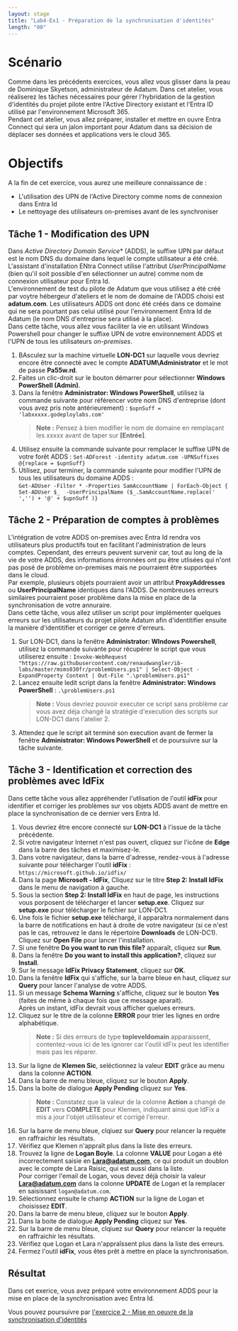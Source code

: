 ```yaml
---
layout: stage
title: "Lab4-Ex1 - Préparation de la synchronisation d'identités"
length: "00"
---
```

# Scénario
Comme dans les précédents exercices, vous allez vous glisser dans la peau de Dominique Skyetson, administrateur de Adatum. Dans cet atelier, vous réaliserez les tâches nécessaires pour gérer l'hybridation de la gestion d'identités du projet pilote entre l'Active Directory existant et l'Entra ID utilisé par l'environnement Microsoft 365.  
Pendant cet atelier, vous allez préparer, installer et mettre en ouvre Entra Connect qui sera un jalon important pour Adatum dans sa décision de déplacer ses données et applications vers le cloud 365.

# Objectifs
A la fin de cet exercice, vous aurez une meilleure connaissance de :
- L'utilisation des UPN de l'Active Directory comme noms de connexion dans Entra Id
- Le nettoyage des utilisateurs on-premises avant de les synchroniser

## Tâche 1 - Modification des UPN
Dans *Active Directory Domain Service** (ADDS), le suffixe UPN par défaut est le nom DNS du domaine dans lequel le compte utilisateur a été créé. L'assistant d'installation ENtra Connect utilise l'attribut *UserPrincipalName* (bien qu'il soit possible d'en sélectionner un autre) comme nom de connexion utilisateur pour Entra Id.  
L'environnement de test du pilote de Adatum que vous utilisez a été créé par voytre hébergeur d'ateliers et le nom de domaine de l'ADDS choisi est **adatum.com**. Les utilisateurs ADDS ont donc été créés dans ce domaine qui ne sera pourtant pas celui utilisé pour l'environnement Entra Id de Adatum (le nom DNS d'entreprise sera utilisé à la place).  
Dans cette tâche, vous allez vous faciliter la vie en utilisant Windows Powershell pour changer le suffixe UPN de votre environnement ADDS et l'UPN de tous les utilisateurs *on-premises*.  
1. BAsculez sur la machine virtuelle **LON-DC1** sur laquelle vous devriez encore être connecté avec le compte **ADATUM\Administrator** et le mot de passe **Pa55w.rd**.
1. Faites un clic-droit sur le bouton démarrer pour sélectionner **Windows PowerShell (Admin)**.
1. Dans la fenêtre **Administrator: Windows PowerShell**, utilisez la commande suivante pour référencer votre nom DNS d'entreprise (dont vous avez pris note antérieurement) :
	```$upnSuff = 'labxxxxx.godeploylabs.com'```
	>**Note :** Pensez à bien modifier le nom de domaine en remplaçant les *xxxxx* avant de taper sur **[Entrée]**.
1. Utilisez ensuite la commande suivante pour remplacer le suffixe UPN de votre forêt ADDS :
	```Set-ADForest -identity adatum.com -UPNSuffixes @{replace = $upnSuff}```
1. Utilisez, pour terminer, la commande suivante pour modifier l'UPN de tous les utilisateurs du domaine ADDS :  
	```Get-ADUser -Filter * -Properties SamAccountName | ForEach-Object { Set-ADUser $_  -UserPrincipalName ($_.SamAccountName.replace(' ','') + '@' + $upnSuff )}```

## Tâche 2 - Préparation de comptes à problèmes
L'intégration de votre ADDS on-premises avec Entra Id rendra vos utilisateurs plus productifs tout en facilitant l'administration de leurs comptes. Cependant, des erreurs peuvent survenir car, tout au long de la vie de votre ADDS, des informations érronnées ont pu être utlisées qui n'ont pas posé de problème on-premises mais ne pourraient être supportées dans le cloud.  
Par exemple, plusieurs objets pourraient avoir un attribut **ProxyAddresses** ou **UserPrincipalName** identiques dans l'ADDS. De nombreuses erreurs similaires pourraient poser problème dans la mise en place de la synchronisation de votre annuraire.  
Dans cette tâche, vous allez utiliser un script pour implémenter quelques erreurs sur les utilisateurs du projet pilote Adatum afin d'identitifier ensuite la manière d'identitifier et corriger ce genre d'erreurs.
1. Sur LON-DC1, dans la fenêtre **Administrator: WIndows Powershell**, utilisez la commande suivante pour récupérer le script que vous utiliserez ensuite :
	```Invoke-WebRequest "https://raw.githubusercontent.com/renaudwangler/ib-labs/master/msms030fr/problemUsers.ps1" | Select-Object -ExpandProperty Content | Out-File ".\problemUsers.ps1"```
1. Lancez ensuite ledit script dans la fenêtre **Administrator: Windows PowerShell** :
	```.\problemUsers.ps1```
	>**Note :** Vous devriez pouvoir executer ce script sans problème car vous avez déja changé la stratégie d'execution des scripts sur LON-DC1 dans l'atelier 2.
1. Attendez que le script ait terminé son execution avant de fermer la fenêtre **Administrator: Windows PowerShell** et de poursuivre sur la tâche suivante.

## Tâche 3 - Identification et correction des problèmes avec IdFix
Dans cette tâche vous allez appréhender l'utlisation de l'outil **idFix** pour identifier et corriger les problèmes sur vos objets ADDS avant de mettre en place la synchronisation de ce dernier vers Entra Id.
1. Vous devriez être encore connecté sur **LON-DC1** à l'issue de la tâche précédente.
1. Si votre navigateur Internet n'est pas ouvert, cliquez sur l'icône de **Edge** dans la barre des tâches et maximisez-le.
1. Dans votre navigateur, dans la barre d'adresse, rendez-vous à l'adresse suivante pour télécharger l'outil **idFix** : ```https://microsoft.github.io/idfix/```
1. Dans la page **Microsoft - IdFix**, Cliquez sur le titre **Step 2: Install IdFix** dans le menu de navigation à gauche.
1. Sous la section **Step 2: Install IdFix** en haut de page, les instructions vous porposent de télécharger et lancer **setup.exe**. Cliquez sur **setup.exe** pour télécharger le fichier sur LON-DC1.
1. Une fois le fichier **setup.exe** téléchargé, il apparaîtra normalement dans la barre de notifications en haut à droite de votre navigateur (si ce n'est pas le cas, retrouvez le dans le répertoire **Downloads** de LON-DC1). Cliquez sur **Open File** pour lancer l'installation.
1. Si une fenêtre **Do you want to run this file?** apparaît, cliquez sur **Run**.
1. Dans la fenêtre **Do you want to install this application?**, cliquez sur **Install**.
1. Sur le message **IdFix Privacy Statement**, cliquez sur **OK**.
1. Dans la fenêtre **IdFix** qui s'affiche, sur la barre bleue en haut, cliquez sur **Query** pour lancer l'analyse de votre ADDS.
1. Si un message **Schema Warning** s'affiche, cliquez sur le bouton **Yes** (faites de même à chaque fois que ce message aparait).  
	Après un instant, idFix devrait vous afficher quelues erreurs.
1. Cliquez sur le titre de la colonne **ERROR** pour trier les lignes en ordre alphabétique.
	>**Note :** Si des erreurs de type **topleveldomain** apparaissent, contentez-vous ici de les ignorer car l'outil idFix peut les identifier mais pas les réparer.
1. Sur la ligne de **Klemen Sic**, seléctionnez la valeur **EDIT** grâce au menu dans la colonne **ACTION**.
1. Dans la barre de menu bleue, cliquez sur le bouton **Apply**.
1. Dans la boite de dialogue **Apply Pending** cliquez sur **Yes**.
	>**Note :** Constatez que la valeur de la colonne **Action** a changé de **EDIT** vers **COMPLETE** pour Klemen, indiquant ainsi que IdFix a mis a jour l'objet utilisateur et corrigé l'erreur.
1. Sur la barre de menu bleue, clqiuez sur **Query** pour relancer la requète en raffraichir les résultats.
1. Vérifiez que Klemen n'appraît plus dans la liste des erreurs.
1. Trouvez la ligne de **Logan Boyle**. La colonne **VALUE** pour Logan a été incorrectement saisie en **Lara@adatum.com**, ce qui produit un doublon avec le compte de Lara Raisic, qui est aussi dans la liste.  
	Pour corriger l'email de Logan, vous devez déjà choisir la valeur **Lara@adatum.com** dans la colonne **UPDATE** de Logan et la remplacer en saisissant ```logan@adatum.com```. 
1. Sélectionnez ensuite le champ **ACTION** sur la ligne de Logan et choisissez **EDIT**.
1. Dans la barre de menu bleue, cliquez sur le bouton **Apply**.
1. Dans la boite de dialogue **Apply Pending** cliquez sur **Yes**.
1. Sur la barre de menu bleue, clqiuez sur **Query** pour relancer la requète en raffraichir les résultats.
1. Vérifiez que Logan et Lara n'appraîssent plus dans la liste des erreurs.
1. Fermez l'outil **idFix**, vous êtes prêt à mettre en place la synchronisation.

## Résultat
Dans cet exerice, vous avez préparé votre environnement ADDS pour la mise en place de la synchronisation avec Entra Id.

Vous pouvez poursuivre par [l'exercice 2 - Mise en oeuvre de la synchronisation d'identités](lab4e2)